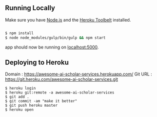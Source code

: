 ## Running Locally

Make sure you have [Node.js](http://nodejs.org/) and the [Heroku Toolbelt](https://toolbelt.heroku.com/) installed.

```sh

$ npm install
$ node node_modules/gulp/bin/gulp && npm start
```

app should now be running on [localhost:5000](http://localhost:5000/).

## Deploying to Heroku

Domain : https://awesome-ai-scholar-services.herokuapp.com/
Git URL : https://git.heroku.com/awesome-ai-scholar-services.git

```
$ heroku login
$ heroku git:remote -a awesome-ai-scholar-services
$ git add .
$ git commit -am "make it better"
$ git push heroku master
$ heroku open
```
